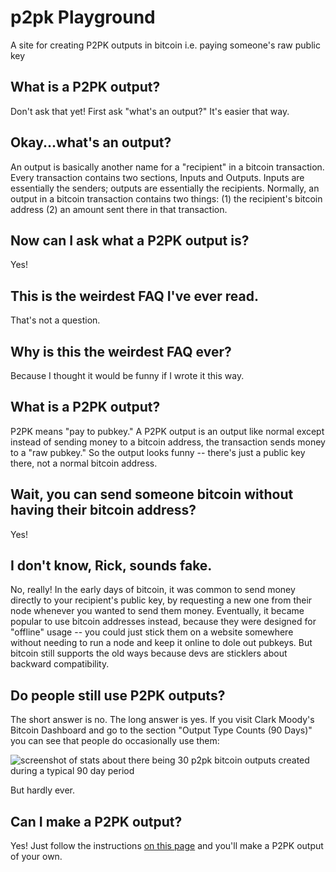 # p2pk Playground
A site for creating P2PK outputs in bitcoin i.e. paying someone's raw public key

## What is a P2PK output?

Don't ask that yet! First ask "what's an output?" It's easier that way.

## Okay...what's an output?

An output is basically another name for a "recipient" in a bitcoin transaction. Every transaction contains two sections, Inputs and Outputs. Inputs are essentially the senders; outputs are essentially the recipients. Normally, an output in a bitcoin transaction contains two things: (1) the recipient's bitcoin address (2) an amount sent there in that transaction.

## Now can I ask what a P2PK output is?

Yes!

## This is the weirdest FAQ I've ever read.

That's not a question.

## Why is this the weirdest FAQ ever?

Because I thought it would be funny if I wrote it this way.

## What is a P2PK output?

P2PK means "pay to pubkey." A P2PK output is an output like normal except instead of sending money to a bitcoin address, the transaction sends money to a "raw pubkey." So the output looks funny -- there's just a public key there, not a normal bitcoin address.

## Wait, you can send someone bitcoin without having their bitcoin address?

Yes!

## I don't know, Rick, sounds fake.

No, really! In the early days of bitcoin, it was common to send money directly to your recipient's public key, by requesting a new one from their node whenever you wanted to send them money. Eventually, it became popular to use bitcoin addresses instead, because they were designed for "offline" usage -- you could just stick them on a website somewhere without needing to run a node and keep it online to dole out pubkeys. But bitcoin still supports the old ways because devs are sticklers about backward compatibility.

## Do people still use P2PK outputs?

The short answer is no. The long answer is yes. If you visit Clark Moody's Bitcoin Dashboard and go to the section "Output Type Counts (90 Days)" you can see that people do occasionally use them:

![screenshot of stats about there being 30 p2pk bitcoin outputs created during a typical 90 day period](https://i.ibb.co/PNv9PLX/still-in-use.png)

But hardly ever.

##  Can I make a P2PK output?

Yes! Just follow the instructions [on this page](https://supertestnet.github.io/p2pk_playground/) and you'll make a P2PK output of your own.

